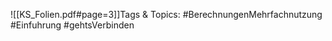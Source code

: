 
![[KS_Folien.pdf#page=3]]Tags & Topics:
   #BerechnungenMehrfachnutzung
   #Einfuhrung
   #gehtsVerbinden